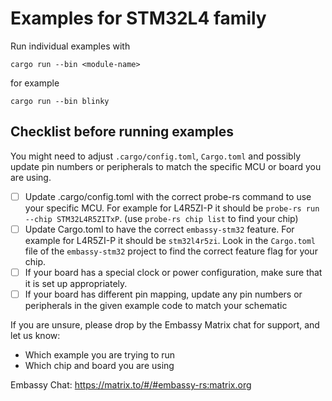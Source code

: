 # Examples for STM32L4 family
Run individual examples with
```
cargo run --bin <module-name>
```
for example
```
cargo run --bin blinky
```

## Checklist before running examples
You might need to adjust `.cargo/config.toml`, `Cargo.toml` and possibly update pin numbers or peripherals to match the specific MCU or board you are using.

* [ ] Update .cargo/config.toml with the correct probe-rs command to use your specific MCU. For example for L4R5ZI-P it should be `probe-rs run --chip STM32L4R5ZITxP`. (use `probe-rs chip list` to find your chip)
* [ ] Update Cargo.toml to have the correct `embassy-stm32` feature. For example for L4R5ZI-P it should be `stm32l4r5zi`. Look in the `Cargo.toml` file of the `embassy-stm32` project to find the correct feature flag for your chip.
* [ ] If your board has a special clock or power configuration, make sure that it is set up appropriately.
* [ ] If your board has different pin mapping, update any pin numbers or peripherals in the given example code to match your schematic

If you are unsure, please drop by the Embassy Matrix chat for support, and let us know:

* Which example you are trying to run
* Which chip and board you are using

Embassy Chat: https://matrix.to/#/#embassy-rs:matrix.org
